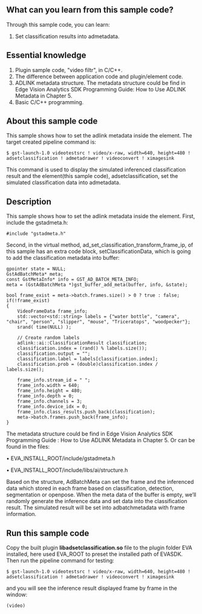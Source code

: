 ## What can you learn from this sample code?

Through this sample code, you can learn:
1.	Set classification results into admetadata.

## Essential knowledge

1.	Plugin sample code, "video filtr", in C/C++.
2.	The difference between application code and plugin/element code.
3.	ADLINK metadata structure. The metadata structure could be find in Edge Vision Analytics SDK Programming Guide: How to Use ADLINK Metadata in Chapter 5.
4.	Basic C/C++ programming.

## About this sample code

This sample shows how to set the adlink metadata inside the element. The target created pipeline command is:

    $ gst-launch-1.0 videotestsrc ! video/x-raw, width=640, height=480 ! adsetclassification ! admetadrawer ! videoconvert ! ximagesink
    
This command is used to display the simulated inferenced classification result and the element(this sample code), adsetclassification, set the simulated classification data into admetadata.

## Description

This sample shows how to set the adlink metadata inside the element. First, include the gstadmeta.h:

    #include "gstadmeta.h"
    
Second, in the virtual method, ad_set_classification_transform_frame_ip, of this sample has an extra code block, setClassificationData, which is going to add the classification metadata into buffer:

    gpointer state = NULL;
    GstAdBatchMeta* meta;
    const GstMetaInfo* info = GST_AD_BATCH_META_INFO;
    meta = (GstAdBatchMeta *)gst_buffer_add_meta(buffer, info, &state);
        
    bool frame_exist = meta->batch.frames.size() > 0 ? true : false;
    if(!frame_exist)
    {
        VideoFrameData frame_info;
	    std::vector<std::string> labels = {"water bottle", "camera", "chair", "person", "slipper", "mouse", "Triceratops", "woodpecker"};
	    srand( time(NULL) );
		
	    // Create random labels
	    adlink::ai::ClassificationResult classification;
	    classification.index = (rand() % labels.size());
	    classification.output = "";
	    classification.label = labels[classification.index];
	    classification.prob = (double)classification.index / labels.size();

        frame_info.stream_id = " ";
        frame_info.width = 640;
        frame_info.height = 480;
        frame_info.depth = 0;
        frame_info.channels = 3;
        frame_info.device_idx = 0;
        frame_info.class_results.push_back(classification);
        meta->batch.frames.push_back(frame_info);
    }

The metadata structure could be find in Edge Vision Analytics SDK Programming Guide : How to Use ADLINK Metadata in Chapter 5. Or can be found in the files:

•	EVA_INSTALL_ROOT/include/gstadmeta.h

•	EVA_INSTALL_ROOT/include/libs/ai/structure.h

Based on the structure, AdBatchMeta can set the frame and the inferenced data which stored in each frame based on classification, detection, segmentation or openpose. When the meta data of the buffer is empty, we’ll randomly generate the inference data and set data into the classification result. The simulated result will be set into adbatchmetadata with frame information.

## Run this sample code

Copy the built plugin **libadsetclassification.so** file to the plugin folder EVA installed, here used EVA_ROOT to preset the installed path of EVASDK. Then run the pipeline command for testing:

    $ gst-launch-1.0 videotestsrc ! video/x-raw, width=640, height=480 ! adsetclassification ! admetadrawer ! videoconvert ! ximagesink
and you will see the inference result displayed frame by frame in the window:

    (video)


